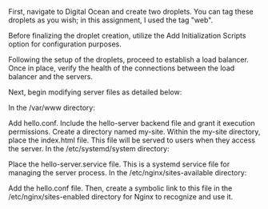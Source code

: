 First, navigate to Digital Ocean and create two droplets. You can tag these droplets as you wish; in this assignment, I used the tag "web".

Before finalizing the droplet creation, utilize the Add Initialization Scripts option for configuration purposes.

Following the setup of the droplets, proceed to establish a load balancer. Once in place, verify the health of the connections between the load balancer and the servers.

Next, begin modifying server files as detailed below:

In the /var/www directory:

Add hello.conf. Include the hello-server backend file and grant it execution permissions. Create a directory named my-site. Within the my-site directory, place the index.html file. This file will be served to users when they access the server. In the /etc/systemd/system directory:

Place the hello-server.service file. This is a systemd service file for managing the server process. In the /etc/nginx/sites-available directory:

Add the hello.conf file. Then, create a symbolic link to this file in the /etc/nginx/sites-enabled directory for Nginx to recognize and use it.

